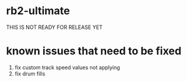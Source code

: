 # rb2-ultimate
THIS IS NOT READY FOR RELEASE YET
# known issues that need to be fixed
1. fix custom track speed values not applying
2. fix drum fills